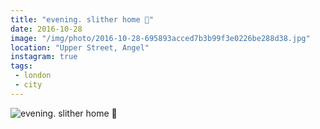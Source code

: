 ```yaml
---
title: "evening. slither home 🚴"
date: 2016-10-28
image: "/img/photo/2016-10-28-695893acced7b3b99f3e0226be288d38.jpg"
location: "Upper Street, Angel"
instagram: true
tags:
 - london
 - city
---
```


![evening. slither home 🚴](/img/photo/2016-10-28-695893acced7b3b99f3e0226be288d38.jpg)
